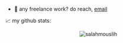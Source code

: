 





  
- 💼 any freelance work? do reach, [email](mailto:salahddin11@gmail.com)





📈 my github stats:

<p align="center"> <img src="https://github-readme-stats.vercel.app/api?username=salahmouslih&show_icons=true&theme=gotham" alt="salahmouslih" />




